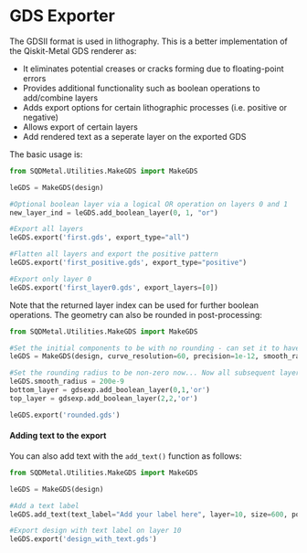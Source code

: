 # GDS Exporter

The GDSII format is used in lithography. This is a better implementation of the Qiskit-Metal GDS renderer as:

- It eliminates potential creases or cracks forming due to floating-point errors
- Provides additional functionality such as boolean operations to add/combine layers
- Adds export options for certain lithographic processes (i.e. positive or negative)
- Allows export of certain layers
- Add rendered text as a seperate layer on the exported GDS

The basic usage is:

```python
from SQDMetal.Utilities.MakeGDS import MakeGDS

leGDS = MakeGDS(design)

#Optional boolean layer via a logical OR operation on layers 0 and 1
new_layer_ind = leGDS.add_boolean_layer(0, 1, "or")

#Export all layers
leGDS.export('first.gds', export_type="all")

#Flatten all layers and export the positive pattern
leGDS.export('first_positive.gds', export_type="positive")

#Export only layer 0
leGDS.export('first_layer0.gds', export_layers=[0])
```

Note that the returned layer index can be used for further boolean operations. The geometry can also be rounded in post-processing:

```python
from SQDMetal.Utilities.MakeGDS import MakeGDS

#Set the initial components to be with no rounding - can set it to have some rounding if desired (in units of metres)
leGDS = MakeGDS(design, curve_resolution=60, precision=1e-12, smooth_radius=0)    #Use 60pts per quarter rotation and ensure enough precision to have nice rounded corners

#Set the rounding radius to be non-zero now... Now all subsequent layers will have a rounding of 200nm
leGDS.smooth_radius = 200e-9
bottom_layer = gdsexp.add_boolean_layer(0,1,'or')
top_layer = gdsexp.add_boolean_layer(2,2,'or')

leGDS.export('rounded.gds')
```

#### Adding text to the export

You can also add text with the `add_text()` function as follows:

```python
from SQDMetal.Utilities.MakeGDS import MakeGDS

leGDS = MakeGDS(design)

#Add a text label
leGDS.add_text(text_label="Add your label here", layer=10, size=600, position=(0.1, 0.9))

#Export design with text label on layer 10
leGDS.export('design_with_text.gds')
```
